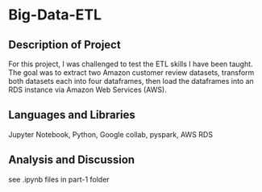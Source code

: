 # Big-Data-ETL
## Description of Project
For this project, I was challenged to test the ETL skills I have been taught. The goal was to extract two Amazon customer review datasets, transform both datasets each into four dataframes, then load the dataframes into an RDS instance via Amazon Web Services (AWS). 


## Languages and Libraries
Jupyter Notebook, Python, Google collab, pyspark, AWS RDS


## Analysis and Discussion
see .ipynb files in part-1 folder
